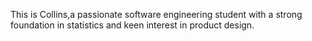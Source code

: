 
This is Collins,a passionate software engineering student with a strong foundation in statistics and keen interest in product design.
